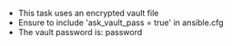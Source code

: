 - This task uses an encrypted vault file
- Ensure to include 'ask_vault_pass = true' in ansible.cfg
- The vault password is: password
